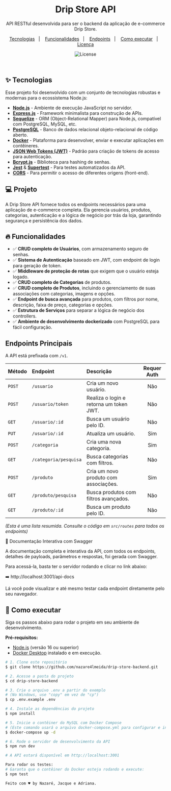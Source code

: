 <h1 align="center">
  Drip Store API
</h1>

<p align="center">
  API RESTful desenvolvida para ser o backend da aplicação de e-commerce Drip Store.
</p>

<p align="center">
  <a href="#-tecnologias">Tecnologias</a>   |   
  <a href="#-funcionalidades">Funcionalidades</a>   |   
  <a href="#-endpoints">Endpoints</a>   |   
  <a href="#-como-executar">Como executar</a>   |   
  <a href="#-licença">Licença</a>
</p>

<p align="center">
  <img alt="License" src="https://img.shields.io/static/v1?label=license&message=MIT&color=49AA26&labelColor=000000">
</p>

<br>

## ✨ Tecnologias

Esse projeto foi desenvolvido com um conjunto de tecnologias robustas e modernas para o ecossistema Node.js:

- **[Node.js](https://nodejs.org/en/)** - Ambiente de execução JavaScript no servidor.
- **[Express.js](https://expressjs.com/pt-br/)** - Framework minimalista para construção de APIs.
- **[Sequelize](https://sequelize.org/)** - ORM (Object-Relational Mapper) para Node.js, compatível com PostgreSQL, MySQL, etc.
- **[PostgreSQL](https://www.postgresql.org/)** - Banco de dados relacional objeto-relacional de código aberto.
- **[Docker](https://www.docker.com/)** - Plataforma para desenvolver, enviar e executar aplicações em contêineres.
- **[JSON Web Tokens (JWT)](https://jwt.io/)** - Padrão para criação de tokens de acesso para autenticação.
- **[Bcrypt.js](https://github.com/dcodeIO/bcrypt.js)** - Biblioteca para hashing de senhas.
- **[Jest](https://jestjs.io/)** & **[Supertest](https://github.com/visionmedia/supertest)** - Para testes automatizados da API.
- **[CORS](https://developer.mozilla.org/pt-BR/docs/Web/HTTP/CORS)** - Para permitir o acesso de diferentes origens (front-end).

## 💻 Projeto

A Drip Store API fornece todos os endpoints necessários para uma aplicação de e-commerce completa. Ela gerencia usuários, produtos, categorias, autenticação e a lógica de negócio por trás da loja, garantindo segurança e persistência dos dados.

## 🔥 Funcionalidades

- ✅ **CRUD completo de Usuários**, com armazenamento seguro de senhas.
- ✅ **Sistema de Autenticação** baseado em JWT, com endpoint de login para geração de token.
- ✅ **Middleware de proteção de rotas** que exigem que o usuário esteja logado.
- ✅ **CRUD completo de Categorias** de produtos.
- ✅ **CRUD completo de Produtos**, incluindo o gerenciamento de suas associações com categorias, imagens e opções.
- ✅ **Endpoint de busca avançada** para produtos, com filtros por nome, descrição, faixa de preço, categorias e opções.
- ✅ **Estrutura de Serviços** para separar a lógica de negócio dos controllers.
- ✅ **Ambiente de desenvolvimento dockerizado** com PostgreSQL para fácil configuração.

## Endpoints Principais

A API está prefixada com `/v1`.

| Método | Endpoint                | Descrição                                | Requer Auth |
| :----- | :---------------------- | :--------------------------------------- | :---------: |
| `POST` | `/usuario`              | Cria um novo usuário.                    |     Não     |
| `POST` | `/usuario/token`        | Realiza o login e retorna um token JWT.  |     Não     |
| `GET`  | `/usuario/:id`          | Busca um usuário pelo ID.                |     Não     |
| `PUT`  | `/usuario/:id`          | Atualiza um usuário.                     |     Sim     |
| `POST` | `/categoria`            | Cria uma nova categoria.                 |     Sim     |
| `GET`  | `/categoria/pesquisa`   | Busca categorias com filtros.            |     Não     |
| `POST` | `/produto`              | Cria um novo produto com associações.    |     Sim     |
| `GET`  | `/produto/pesquisa`     | Busca produtos com filtros avançados.    |     Não     |
| `GET`  | `/produto/:id`          | Busca um produto pelo ID.                |     Não     |

*(Esta é uma lista resumida. Consulte o código em `src/routes` para todos os endpoints)*

📖 Documentação Interativa com Swagger

A documentação completa e interativa da API, com todos os endpoints, detalhes de payloads, parâmetros e respostas, foi gerada com Swagger.

Para acessá-la, basta ter o servidor rodando e clicar no link abaixo:

➡️ http://localhost:3001/api-docs

Lá você pode visualizar e até mesmo testar cada endpoint diretamente pelo seu navegador.

## 🚀 Como executar

Siga os passos abaixo para rodar o projeto em seu ambiente de desenvolvimento.

**Pré-requisitos:**
- [Node.js](https://nodejs.org/en/) (versão 16 ou superior)
- [Docker Desktop](https://www.docker.com/products/docker-desktop/) instalado e em execução.

```bash
# 1. Clone este repositório
$ git clone https://github.com/nazare4lmeida/drip-store-backend.git

# 2. Acesse a pasta do projeto
$ cd drip-store-backend

# 3. Crie o arquivo .env a partir do exemplo
# (No Windows, use "copy" em vez de "cp")
$ cp .env.example .env

# 4. Instale as dependências do projeto
$ npm install

# 5. Inicie o contêiner do MySQL com Docker Compose
# (Este comando usará o arquivo docker-compose.yml para configurar e iniciar o banco)
$ docker-compose up -d

# 6. Rode o servidor de desenvolvimento da API
$ npm run dev

# A API estará disponível em http://localhost:3001

Para rodar os testes:
# Garanta que o contêiner do Docker esteja rodando e execute:
$ npm test

Feito com ♥ by Nazaré, Jacque e Adriana.

